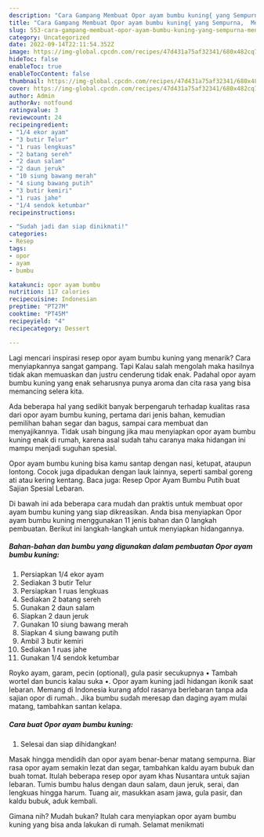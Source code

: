 ```yaml
---
description: "Cara Gampang Membuat Opor ayam bumbu kuning{ yang Sempurna,  Menu Buat lebaran"
title: "Cara Gampang Membuat Opor ayam bumbu kuning{ yang Sempurna,  Menu Buat lebaran"
slug: 553-cara-gampang-membuat-opor-ayam-bumbu-kuning-yang-sempurna-menu-buat-lebaran
category: Uncategorized
date: 2022-09-14T22:11:54.352Z
image: https://img-global.cpcdn.com/recipes/47d431a75af32341/680x482cq70/opor-ayam-bumbu-kuning-foto-resep-utama.jpg
hideToc: false
enableToc: true
enableTocContent: false
thumbnail: https://img-global.cpcdn.com/recipes/47d431a75af32341/680x482cq70/opor-ayam-bumbu-kuning-foto-resep-utama.jpg
cover: https://img-global.cpcdn.com/recipes/47d431a75af32341/680x482cq70/opor-ayam-bumbu-kuning-foto-resep-utama.jpg
author: Admin
authorAv: notfound
ratingvalue: 3
reviewcount: 24
recipeingredient:
- "1/4 ekor ayam"
- "3 butir Telur"
- "1 ruas lengkuas"
- "2 batang sereh"
- "2 daun salam"
- "2 daun jeruk"
- "10 siung bawang merah"
- "4 siung bawang putih"
- "3 butir kemiri"
- "1 ruas jahe"
- "1/4 sendok ketumbar"
recipeinstructions:

- "Sudah jadi dan siap dinikmati!"
categories:
- Resep
tags:
- opor
- ayam
- bumbu

katakunci: opor ayam bumbu 
nutrition: 117 calories
recipecuisine: Indonesian
preptime: "PT27M"
cooktime: "PT45M"
recipeyield: "4"
recipecategory: Dessert

---
```



Lagi mencari inspirasi resep opor ayam bumbu kuning yang menarik? Cara menyiapkannya sangat gampang. Tapi Kalau salah mengolah maka hasilnya tidak akan memuaskan dan justru cenderung tidak enak. Padahal opor ayam bumbu kuning yang enak seharusnya punya aroma dan cita rasa yang bisa memancing selera kita.


Ada beberapa hal yang sedikit banyak berpengaruh terhadap kualitas rasa dari opor ayam bumbu kuning, pertama dari jenis bahan, kemudian pemilihan bahan segar dan bagus, sampai cara membuat dan menyajikannya. Tidak usah bingung jika mau menyiapkan opor ayam bumbu kuning enak di rumah, karena asal sudah tahu caranya maka hidangan ini mampu menjadi suguhan spesial.

Opor ayam bumbu kuning bisa kamu santap dengan nasi, ketupat, ataupun lontong. Cocok juga dipadukan dengan lauk lainnya, seperti sambal goreng ati atau kering kentang. Baca juga: Resep Opor Ayam Bumbu Putih buat Sajian Spesial Lebaran.


Di bawah ini ada beberapa cara mudah dan praktis untuk membuat opor ayam bumbu kuning yang siap dikreasikan. Anda bisa menyiapkan Opor ayam bumbu kuning menggunakan 11 jenis bahan dan 0 langkah pembuatan. Berikut ini langkah-langkah untuk menyiapkan hidangannya.

<!--inarticleads1-->

##### Bahan-bahan dan bumbu yang digunakan dalam pembuatan Opor ayam bumbu kuning:

1. Persiapkan 1/4 ekor ayam
1. Sediakan 3 butir Telur
1. Persiapkan 1 ruas lengkuas
1. Sediakan 2 batang sereh
1. Gunakan 2 daun salam
1. Siapkan 2 daun jeruk
1. Gunakan 10 siung bawang merah
1. Siapkan 4 siung bawang putih
1. Ambil 3 butir kemiri
1. Sediakan 1 ruas jahe
1. Gunakan 1/4 sendok ketumbar


Royko ayam, garam, pecin (optional), gula pasir secukupnya • Tambah wortel dan buncis kalau suka •. Opor ayam kuning jadi hidangan ikonik saat lebaran. Memang di Indonesia kurang afdol rasanya berlebaran tanpa ada sajian opor di rumah.. Jika bumbu sudah meresap dan daging ayam mulai matang, tambahkan santan kelapa. 

<!--inarticleads2-->

##### Cara buat Opor ayam bumbu kuning:


1. Selesai dan siap dihidangkan!

Masak hingga mendidih dan opor ayam benar-benar matang sempurna. Biar rasa opor ayam semakin lezat dan segar, tambahkan kaldu ayam bubuk dan buah tomat. Itulah beberapa resep opor ayam khas Nusantara untuk sajian lebaran. Tumis bumbu halus dengan daun salam, daun jeruk, serai, dan lengkuas hingga harum. Tuang air, masukkan asam jawa, gula pasir, dan kaldu bubuk, aduk kembali. 

Gimana nih? Mudah bukan? Itulah cara menyiapkan opor ayam bumbu kuning yang bisa anda lakukan di rumah. Selamat menikmati

